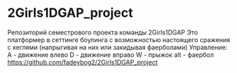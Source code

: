 # 2Girls1DGAP_project
Репозиторий семестрового проекта команды 2Girls1DGAP
Это платформер в сеттинге боулинга с возможностью настоящего сражения
с кеглями (напрыгивая на них или закидывая фаерболами)
Управление:
A - движение влево
D - движение вправо
W - прыжок
alt - фаербол
https://github.com/fadeybog2/2Girls1DGAP_project
